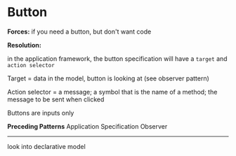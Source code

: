 # Button

**Forces:**
if you need a button, but don't want code

**Resolution:**

in the application framework, the button specification will have a ```target``` and ```action selector```

Target = data in the model, button is looking at (see observer pattern)

Action selector = a message; a symbol that is the name of a method; the message to be sent when clicked 

Buttons are inputs only

**Preceding Patterns**
Application
Specification
Observer

----------------------------------------------
look into declarative model